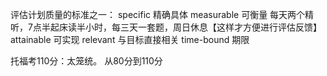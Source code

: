 评估计划质量的标准之一：
specific 精确具体
measurable 可衡量
	每天两个精听，7点半起床读半小时，每三天一套题，周日休息【这样才方便进行评估反馈】
attainable 可实现
relevant 与目标直接相关
time-bound 期限

托福考110分：太笼统。
	从80分到110分